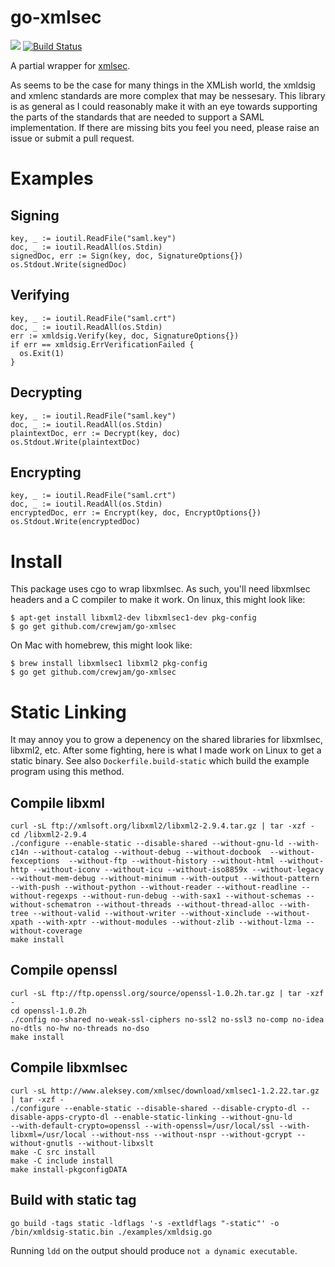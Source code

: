 # go-xmlsec

[![](https://godoc.org/github.com/crewjam/go-xmlsec?status.png)](http://godoc.org/github.com/crewjam/go-xmlsec) [![Build Status](https://travis-ci.org/crewjam/go-xmlsec.svg?branch=master)](https://travis-ci.org/crewjam/go-xmlsec)

A partial wrapper for [xmlsec](https://www.aleksey.com/xmlsec). 

As seems to be the case for many things in the XMLish world, the xmldsig and xmlenc standards are more complex that may be nessesary. This library is as general as I could reasonably make it with an eye towards supporting the parts of the standards that are needed to support a SAML implementation. If there are missing bits you feel you need, please raise an issue or submit a pull request. 

# Examples

## Signing

    key, _ := ioutil.ReadFile("saml.key")
    doc, _ := ioutil.ReadAll(os.Stdin)
    signedDoc, err := Sign(key, doc, SignatureOptions{})
    os.Stdout.Write(signedDoc)

## Verifying

    key, _ := ioutil.ReadFile("saml.crt")
    doc, _ := ioutil.ReadAll(os.Stdin)
    err := xmldsig.Verify(key, doc, SignatureOptions{})
    if err == xmldsig.ErrVerificationFailed {
      os.Exit(1)
    }

## Decrypting

    key, _ := ioutil.ReadFile("saml.key")
    doc, _ := ioutil.ReadAll(os.Stdin)
    plaintextDoc, err := Decrypt(key, doc)
    os.Stdout.Write(plaintextDoc)

## Encrypting

    key, _ := ioutil.ReadFile("saml.crt")
    doc, _ := ioutil.ReadAll(os.Stdin)
    encryptedDoc, err := Encrypt(key, doc, EncryptOptions{})
    os.Stdout.Write(encryptedDoc)

# Install

This package uses cgo to wrap libxmlsec. As such, you'll need libxmlsec headers and a C compiler to make it work. On linux, this might look like:

    $ apt-get install libxml2-dev libxmlsec1-dev pkg-config
    $ go get github.com/crewjam/go-xmlsec

On Mac with homebrew, this might look like:

    $ brew install libxmlsec1 libxml2 pkg-config
    $ go get github.com/crewjam/go-xmlsec

# Static Linking

It may annoy you to grow a depenency on the shared libraries for libxmlsec, libxml2, etc. After some fighting, here is what I made work on Linux to get
a static binary. See also `Dockerfile.build-static` which build the example
program using this method.

## Compile libxml

```
curl -sL ftp://xmlsoft.org/libxml2/libxml2-2.9.4.tar.gz | tar -xzf -
cd /libxml2-2.9.4
./configure --enable-static --disable-shared --without-gnu-ld --with-c14n --without-catalog --without-debug --without-docbook  --without-fexceptions  --without-ftp --without-history --without-html --without-http --without-iconv --without-icu --without-iso8859x --without-legacy --without-mem-debug --without-minimum --with-output --without-pattern --with-push --without-python --without-reader --without-readline --without-regexps --without-run-debug --with-sax1 --without-schemas --without-schematron --without-threads --without-thread-alloc --with-tree --without-valid --without-writer --without-xinclude --without-xpath --with-xptr --without-modules --without-zlib --without-lzma --without-coverage
make install
```

## Compile openssl

```
curl -sL ftp://ftp.openssl.org/source/openssl-1.0.2h.tar.gz | tar -xzf -
cd openssl-1.0.2h
./config no-shared no-weak-ssl-ciphers no-ssl2 no-ssl3 no-comp no-idea no-dtls no-hw no-threads no-dso
make install
```

## Compile libxmlsec

```
curl -sL http://www.aleksey.com/xmlsec/download/xmlsec1-1.2.22.tar.gz | tar -xzf -
./configure --enable-static --disable-shared --disable-crypto-dl --disable-apps-crypto-dl --enable-static-linking --without-gnu-ld       --with-default-crypto=openssl --with-openssl=/usr/local/ssl --with-libxml=/usr/local --without-nss --without-nspr --without-gcrypt --without-gnutls --without-libxslt
make -C src install
make -C include install
make install-pkgconfigDATA
```

## Build with static tag

```
go build -tags static -ldflags '-s -extldflags "-static"' -o /bin/xmldsig-static.bin ./examples/xmldsig.go
```

Running `ldd` on the output should produce `not a dynamic executable`.


